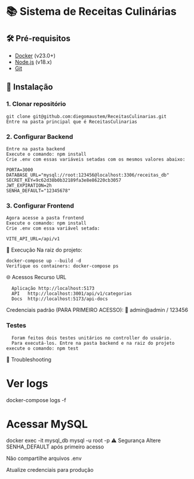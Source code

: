# 📚 Sistema de Receitas Culinárias

## 🛠 Pré-requisitos
- [Docker](https://www.docker.com/get-started) (v23.0+)
- [Node.js](https://nodejs.org/) (v18.x)
- [Git](https://git-scm.com/)

## 🚀 Instalação

### 1. Clonar repositório
    git clone git@github.com:diegomaustem/ReceitasCulinarias.git
    Entre na pasta principal que é ReceitasCulinarias
    
### 2. Configurar Backend
    Entre na pasta backend
    Execute o comando: npm install
    Crie .env com essas variáveis setadas com os mesmos valores abaixo:

    PORTA=3000
    DATABASE_URL="mysql://root:123456@localhost:3306/receitas_db"
    SECRET_KEY=9c62d38b0b32189fa3e8e86220cb3057
    JWT_EXPIRATION=2h
    SENHA_DEFAULT="12345678"
    
### 3. Configurar Frontend
    Agora acesse a pasta frontend
    Execute o comando: npm install
    Crie .env com essa variável setada:
    
    VITE_API_URL=/api/v1

🐳 Execução
Na raiz do projeto:

    docker-compose up --build -d
    Verifique os containers: docker-compose ps
    
🌐 Acessos
Recurso	URL

      Aplicação	http://localhost:5173
      API	http://localhost:3001/api/v1/categorias
      Docs	http://localhost:5173/api-docs
      
Credenciais padrão (PARA PRIMEIRO ACESSO):
🔑 admin@admin / 123456

### Testes 
      Foram feitos dois testes unitários no controller do usuário.
      Para executá-los. Entre na pasta backend e na raiz do projeto execute o comando: npm test

🔧 Troubleshooting
# Ver logs
docker-compose logs -f

# Acessar MySQL
docker exec -it mysql_db mysql -u root -p
⚠️ Segurança
Altere SENHA_DEFAULT após primeiro acesso

Não compartilhe arquivos .env

Atualize credenciais para produção
